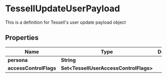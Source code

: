 

# TessellUpdateUserPayload

This is a definition for Tessell's user update payload object

## Properties

Name | Type | Description | Notes
------------ | ------------- | ------------- | -------------
**persona** | **String** |  |  [optional]
**accessControlFlags** | **Set&lt;TessellUserAccessControlFlags&gt;** |  |  [optional]



